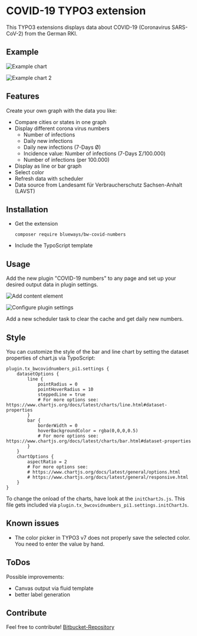 # COVID-19 TYPO3 extension

This TYPO3 extensions displays data about COVID-19 (Coronavirus SARS-CoV-2) from the German RKI.

## Example

![Example chart](https://bitbucket.org/blueways/bw_covid_numbers/raw/1dbd68bbdf6200c72ce9226afce1be33f919f4db/Documentation/Images/example.png)

![Example chart 2](https://bitbucket.org/blueways/bw_covid_numbers/raw/1dbd68bbdf6200c72ce9226afce1be33f919f4db/Documentation/Images/example2.png)

## Features

Create your own graph with the data you like:

* Compare cities or states in one graph
* Display different corona virus numbers
    * Number of infections
    * Daily new infections
    * Daily new infections (7-Days Ø)
    * Incidence value: Number of infections (7-Days Σ/100.000)
    * Number of infections (per 100.000)
* Display as line or bar graph
* Select color
* Refresh data with scheduler
* Data source from Landesamt für Verbraucherschutz Sachsen-Anhalt (LAVST)

## Installation

* Get the extension
    ```
    composer require blueways/bw-covid-numbers
    ```
* Include the TypoScript template

## Usage

Add the new plugin "COVID-19 numbers" to any page and set up your desired output data in plugin settings.

![Add content element](https://bitbucket.org/blueways/bw_covid_numbers/raw/1dbd68bbdf6200c72ce9226afce1be33f919f4db/Documentation/Images/contentElement.png)

![Configure plugin settings](https://bitbucket.org/blueways/bw_covid_numbers/raw/1dbd68bbdf6200c72ce9226afce1be33f919f4db/Documentation/Images/contentElement2.png)

Add a new scheduler task to clear the cache and get daily new numbers.

## Style

You can customize the style of the bar and line chart by setting the dataset properties of chart.js via TypoScript:

```
plugin.tx_bwcovidnumbers_pi1.settings {
    datasetOptions {
        line {
            pointRadius = 0
            pointHoverRadius = 10
            steppedLine = true
            # For more options see: https://www.chartjs.org/docs/latest/charts/line.html#dataset-properties 
        }
        bar {
            borderWidth = 0
            hoverBackgroundColor = rgba(0,0,0,0.5)
            # For more options see: https://www.chartjs.org/docs/latest/charts/bar.html#dataset-properties
        }
    }
    chartOptions {
        aspectRatio = 2
        # For more options see:
        # https://www.chartjs.org/docs/latest/general/options.html
        # https://www.chartjs.org/docs/latest/general/responsive.html
    }
}
```

To change the onload of the charts, have look at the ```initChartJs.js```. This file gets included via ```plugin.tx_bwcovidnumbers_pi1.settings.initChartJs```.

## Known issues

* The color picker in TYPO3 v7 does not properly save the selected color. You need to enter the value by hand.

## ToDos

Possible improvements:

* Canvas output via fluid template
* better label generation

## Contribute

Feel free to contribute! [Bitbucket-Repository](https://bitbucket.org/blueways/bw_covid_numbers)
